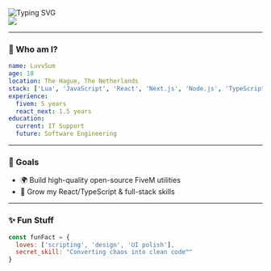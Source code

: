 <div align="left">

<img src="https://readme-typing-svg.demolab.com?font=Fira+Code&pause=1000&color=00FFF7&center=false&vCenter=true&width=435&lines=Hey+there+%F0%9F%91%8B;I'm+LuvvSum.;Full-stack+Developer+%7C+FiveM+Veteran;React%2FNext.js+Enthusiast;+" alt="Typing SVG" />
<br>
<img src="https://lanyard.cnrad.dev/api/1152020403884150864" />

</div>

---

### 🧠 Who am I?

```yaml
name: LuvvSum
age: 18
location: The Hague, The Netherlands
stack: ['Lua', 'JavaScript', 'React', 'Next.js', 'Node.js', 'TypeScript']
experience:
  fivem: 5 years
  react_next: 1.5 years
education:
  current: IT Support
  future: Software Engineering
```

---

### 🎯 Goals

- 🌍 Build high-quality open-source FiveM utilities
- 🌱 Grow my React/TypeScript & full-stack skills

---

### ✨ Fun Stuff

```js
const funFact = {
  loves: ['scripting', 'design', 'UI polish'],
  secret_skill: "Converting chaos into clean code™"
}
```
